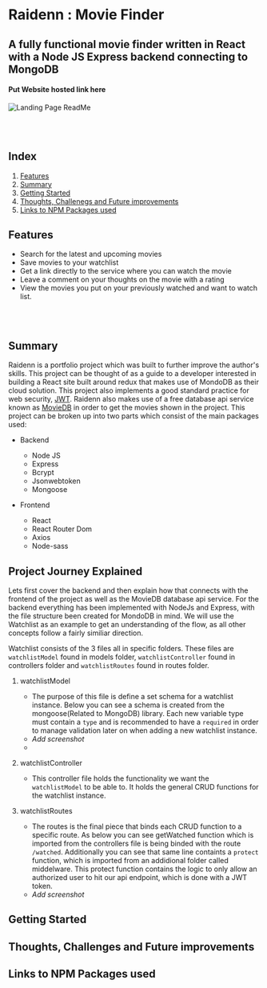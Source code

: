 # Raidenn : Movie Finder
## A fully functional movie finder written in React with a Node JS Express backend connecting to MongoDB
#### Put Website hosted link here


![Landing Page ReadMe](https://user-images.githubusercontent.com/41709116/209307840-67e7f118-ce5a-4ac4-8641-9a8f56bd7a0f.png)

<br />
<br />

## Index

1. [Features](#features)
2. [Summary](#summary)
3. [Getting Started](#getting-started)
4. [Thoughts, Challenegs and Future improvements](#thoughts-challenegs-and-future-improvements)
5. [Links to NPM Packages used](#links-to-npm-packages-used)

## Features

* Search for the latest and upcoming movies
* Save movies to your watchlist
* Get a link directly to the service where you can watch the movie
* Leave a comment on your thoughts on the movie with a rating
* View the movies you put on your previously watched and want to watch list.

<br />
<br />

## Summary

Raidenn is a portfolio project which was built to further improve the author's skills. This project can be thought of as a guide to a developer interested in building a React site built around redux that makes use of MondoDB as their cloud solution. This project also implements a good standard practice for web security, [JWT](https://jwt.io/). Raidenn also makes use of a free database api service known as [MovieDB](https://developers.themoviedb.org/3) in order to get the movies shown in the project. This project can be broken up into two parts which consist of the main packages used:

* Backend
    * Node JS
    * Express
    * Bcrypt
    * Jsonwebtoken
    * Mongoose

* Frontend
    * React
    * React Router Dom
    * Axios
    * Node-sass

## Project Journey Explained
Lets first cover the backend and then explain how that connects with the frontend of the project as well as the MovieDB database api service. For the backend everything has been implemented with NodeJs and Express, with the file structure been created for MondoDB in mind. We will use the Watchlist as an example to get an understanding of the flow, as all other concepts follow a fairly similiar direction.

Watchlist consists of the 3 files all in specific folders. These files are `watchlistModel` found in models folder, `watchlistController` found in controllers folder and `watchlistRoutes` found in routes folder.

1. watchlistModel
   - The purpose of this file is define a set schema for a watchlist instance. Below you can see a schema is created from the mongoose(Related to MongoDB)        library. Each new variable type must contain a `type` and is recommended to have a `required` in order to manage validation later on when adding a new        watchlist instance.
   - *Add screenshot*
   - 
2. watchlistController
   - This controller file holds the functionality we want the `watchlistModel` to be able to. It holds the general CRUD functions for the watchlist instance.

3. watchlistRoutes
   - The routes is the final piece that binds each CRUD function to a specific route. As below you can see getWatched function which is imported from the          controllers file is being binded with the route `/watched`. Additionally you can see that same line containts a `protect` function, which is imported        from an addidional folder called middelware. This protect function contains the logic to only allow an authorized user to hit our api endpoint, which        is done with a JWT token.
   - *Add screenshot*
   

## Getting Started
## Thoughts, Challenges and Future improvements
## Links to NPM Packages used
